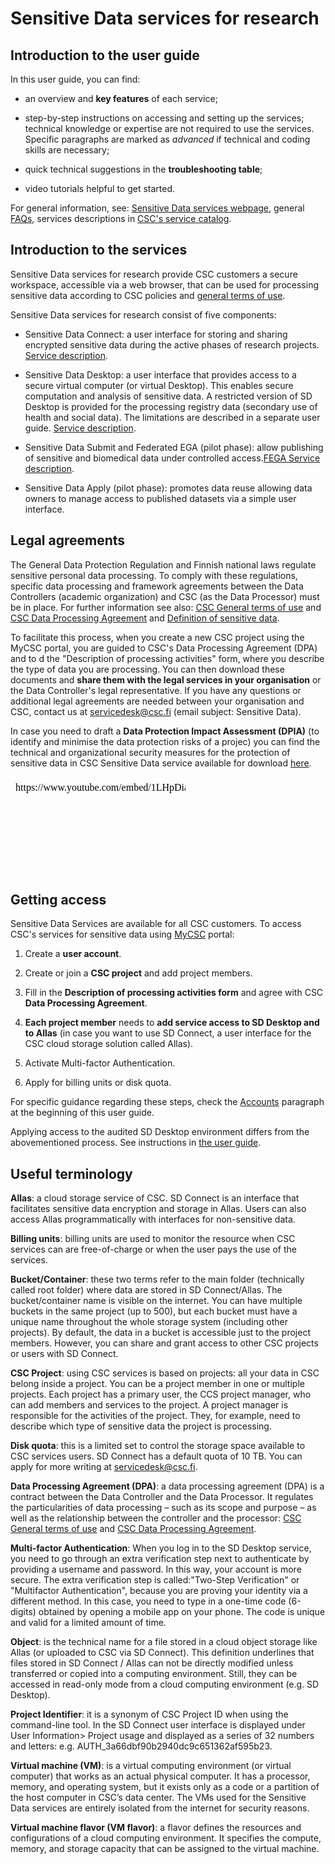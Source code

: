 
# Sensitive Data services for research


## Introduction to the user guide

In this user guide, you can find:

* an overview and **key features** of each service;

* step-by-step instructions on accessing and setting up the services; technical knowledge or expertise are not required to use the services.  Specific paragraphs are marked as *advanced* if technical and coding skills are necessary;

* quick technical suggestions in the **troubleshooting table**;

* video tutorials helpful to get started. 

For general information, see:
[Sensitive Data services webpage](https://research.csc.fi/sensitive-data-services-for-research), general [FAQs](../../support/faq/index.md#sensitive-data-services-for-research), services descriptions in [CSC's service catalog](https://research.csc.fi/service-catalog).


## Introduction to the services


Sensitive Data services for research provide CSC customers a secure workspace, accessible via a web browser, that can be used for processing sensitive data according to CSC policies and [general terms of use](https://research.csc.fi/general-terms-of-use).

Sensitive Data services for research consist of five components:

* Sensitive Data Connect: a user interface for storing and sharing encrypted sensitive data during the active phases of research projects. [Service description](https://research.csc.fi/-/sd-connect).

* Sensitive Data Desktop: a user interface that provides access to a secure virtual computer (or virtual Desktop). This enables secure computation and analysis of sensitive data. A restricted version of SD Desktop is provided for the processing registry data (secondary use of health and social data). The limitations are described in a separate user guide. [Service description](https://research.csc.fi/-/sd-desktop).

* Sensitive Data Submit and Federated EGA (pilot phase): allow publishing of sensitive and biomedical data under controlled access.[FEGA Service description](https://research.csc.fi/-/fega).

* Sensitive Data Apply (pilot phase): promotes data reuse allowing data owners to manage access to published datasets via a simple user interface.


## Legal agreements

The General Data Protection Regulation and Finnish national laws regulate sensitive personal data processing.
 To comply with these regulations, specific data processing and framework agreements between the Data Controllers (academic organization) and CSC (as the Data Processor) must be in place.
For further information see also: [CSC General terms of use](https://research.csc.fi/general-terms-of-use) and [CSC Data Processing Agreement](https://research.csc.fi/data-processing-agreement) and [Definition of sensitive data](https://research.csc.fi/definition-of-sensitive-data).

To facilitate this process, when you create a new CSC project using the MyCSC portal, you are guided to  CSC's Data Processing Agreement (DPA) and to d the "Description of processing activities" form, where you describe the type of data you are processing. You can then download these documents and **share them with the legal services in your organisation** or the Data Controller's legal representative. If you have any questions or additional legal agreements are needed between your organisation and CSC, contact us at servicedesk@csc.fi (email subject: Sensitive Data).

In case you need to draft a **Data Protection Impact Assessment (DPIA)** (to identify and minimise the data protection risks of a projec) you can find the technical and organizational security measures for the protection of sensitive data in CSC Sensitive Data service available for download [here](./technical-organisational-sec-measures.pdf).

<iframe width="280" height="155"srcdoc="https://www.youtube.com/embed/1LHpDiap5Lo" frameborder="0" allow="accelerometer; autoplay; encrypted-media; gyroscope; picture-in-picture" allowfullscreen></iframe>

## Getting access

Sensitive Data Services are available for all CSC customers. To access CSC's services for sensitive data using [MyCSC](https://my.csc.fi) portal:

   1. Create a **user account**.

   3. Create or join a **CSC project** and add project members.

   4. Fill in the **Description of processing activities form** and agree with CSC **Data Processing Agreement**.
    
   5. **Each project member** needs to **add service access to SD Desktop and to Allas** (in case you want to use SD Connect, a user interface for the CSC cloud storage solution called Allas).
   
   6. Activate Multi-factor Authentication.

   7. Apply for billing units or disk quota.

For specific guidance regarding these steps, check the [Accounts](../../accounts/index.md) paragraph at the beginning of this user guide.

Applying access to the audited SD Desktop environment differs from the abovementioned process. See instructions in [the user guide](./sd-desktop-audited.md#service-access).


## Useful terminology

**Allas**: a cloud storage service of CSC. SD Connect is an interface that facilitates sensitive data encryption and storage in Allas. Users can also access Allas programmatically with interfaces for non-sensitive data.

**Billing units**: billing units are used to monitor the resource when CSC services can are free-of-charge or when the user pays the use of the services.

**Bucket/Container**: these two terms refer to the main folder (technically called root folder) where data are stored in SD Connect/Allas. The bucket/container name is visible on the internet. You can have multiple buckets in the same project (up to 500), but each bucket must have a unique name throughout the whole storage system (including other projects). By default, the data in a bucket is accessible just to the project members. However, you can share and grant access to other CSC projects or users with SD Connect.

**CSC Project**: using CSC services is based on projects: all your data in CSC belong inside a project. You can be a project member in one or multiple projects. Each project has a primary user, the CCS project manager, who can add members and services to the project. A project manager is responsible for the activities of the project. They, for example, need to describe which type of sensitive data the project is processing.

**Disk quota**: this is a limited set to control the storage space available to CSC services users. SD Connect has a default quota of 10 TB. You can apply for more writing at servicedesk@csc.fi. 

**Data Processing Agreement (DPA)**: a data processing agreement (DPA) is a contract between the Data Controller and the Data Processor. It regulates the particularities of data processing – such as its scope and purpose – as well as the relationship between the controller and the processor: [CSC General terms of use](https://research.csc.fi/general-terms-of-use) and [CSC Data Processing Agreement](https://research.csc.fi/data-processing-agreement).

**Multi-factor Authentication**: When you log in to the SD Desktop service, you need to go through an extra verification step next to authenticate by providing a username and password. In this way, your account is more secure. The extra verification step is called:"Two-Step Verification" or "Multifactor Authentication", because you are proving your identity via a different method. In this case, you need to type in a one-time code (6-digits) obtained by opening a mobile app on your phone. The code is unique and valid for a limited amount of time. 

**Object**: is the technical name for a file stored in a cloud object storage like Allas (or uploaded to CSC via SD Connect). This definition underlines that files stored in SD Connect /  Allas can not be directly modified unless transferred or copied into a computing environment. Still, they can be accessed in read-only mode from a cloud computing environment (e.g. SD Desktop). 

**Project Identifier**: it is a synonym of CSC Project ID when using the command-line tool. In the SD Connect user interface is displayed under User Information> Project usage and displayed as a series of 32 numbers and letters: e.g. AUTH_3a66dbf90b2940dc9c651362af595b23.

**Virtual machine (VM)**: is a virtual computing environment (or virtual computer) that works as an actual physical computer. It has a processor, memory, and operating system, but it exists only as a code or a partition of the host computer in CSC’s data center. The VMs used for the Sensitive Data services are entirely isolated from the internet for security reasons.

**Virtual machine flavor (VM flavor)**: a flavor defines the resources and configurations of a cloud computing environment. It specifies the compute, memory, and storage capacity that can be assigned to the virtual machine.
